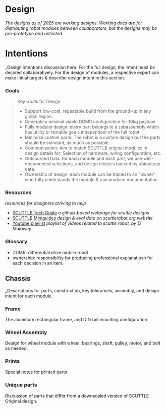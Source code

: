 # Design
_The designs as of 2025 are working designs.  Working docs are for distributing robot modules between collaborators, but the designs may be pre-prototype and untested._

# Intentions
_Design intentions discussion here.  For the full design, the intent must be decided collaboratively.  For the design of modules, a respective expert can make initial targets & describe design intent in this section.

### Goals

> Key Goals for Design
>
> * Support low-cost, repeatable build from the ground-up in any global region.
> * Generate a minimal viable DDMR configuration for 10kg payload
> * Fully modular design: every part belongs to a subassembly which has utility or testable goals independent of the full robot
> * Minimize custom parts: The robot is a custom design but the parts should be standard, as much as possible
> * Commonization:  Aim to match SCUTTLE original modules in design details for: Selection of hardware, wiring configuration, etc.
> * Outsourced Data: for each module and each part, we use well-documented selections, and design choices backed by ubiquitous data.
> * Ownership of design: each module can be traced to an "owner" who fully understands the module & can produce documentation
> 

### Resources
_resources for designers arriving to help_

* [SCUTTLE Tech Guide](https://qr.net/scuttleproject) _a github-based webpage for scuttle designs_
* [SCUTTLE Miniguides](https://scuttlerobot.org/resources) _design & eval data on scuttlerobot.org website_
* [Youtube playlist](https://www.youtube.com/playlist?list=PLHkrnCQ5sDmdyelgZAIN76-Y_Tug1E4Ug) _playlist of videos related to scuttle robot, by D. Malawey_

### Glossary

* DDMR: differential drive mobile robot
* ownership: responsibility for producing professional explanatiosn for each decision in an item.


## Chassis
_Descriptions for parts, construction, key tolerances, assembly, and design intent for each module.

### Frame
The aluminum rectangular frame, and DIN rail mounting configuration.

### Wheel Assembly
Design for wheel module with wheel, bearings, shaft, pulley, motor, and belt as needed.

### Prints
Special notes for printed parts

### Unique parts
Discussion of parts that differ from a downscaled version of SCUTTLE Original design.
